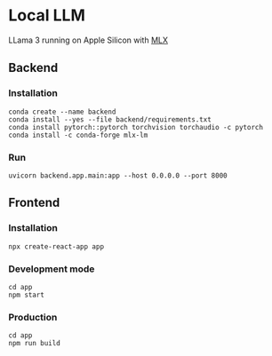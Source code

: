 # Local LLM
LLama 3 running on Apple Silicon with [MLX](https://github.com/ml-explore/mlx)



## Backend
### Installation
```
conda create --name backend
conda install --yes --file backend/requirements.txt
conda install pytorch::pytorch torchvision torchaudio -c pytorch
conda install -c conda-forge mlx-lm
```

### Run 
```
uvicorn backend.app.main:app --host 0.0.0.0 --port 8000
```

## Frontend
### Installation
```
npx create-react-app app
```

### Development mode
```
cd app
npm start
```

### Production
```
cd app
npm run build
```
